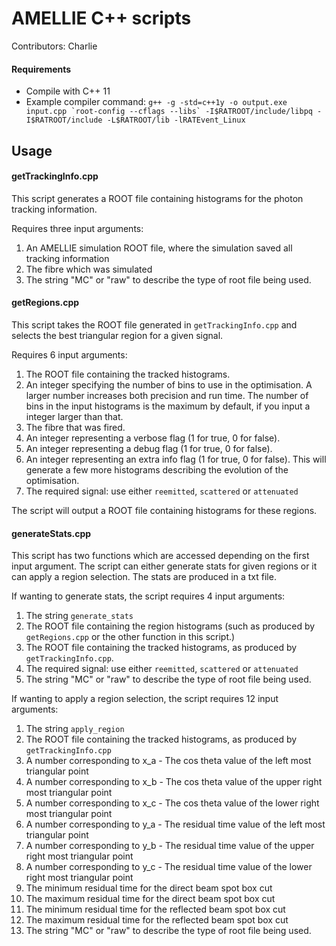 AMELLIE C++ scripts
===================

Contributors: Charlie

#### Requirements

- Compile with C++ 11
- Example compiler command: ```g++ -g -std=c++1y -o output.exe input.cpp `root-config --cflags --libs` -I$RATROOT/include/libpq -I$RATROOT/include -L$RATROOT/lib -lRATEvent_Linux```

## Usage

#### getTrackingInfo.cpp

This script generates a ROOT file containing histograms for the photon tracking information.

Requires three input arguments:
1. An AMELLIE simulation ROOT file, where the simulation saved all tracking information
2. The fibre which was simulated
3. The string "MC" or "raw" to describe the type of root file being used.

#### getRegions.cpp

This script takes the ROOT file generated in ```getTrackingInfo.cpp``` and selects the best triangular region for a given signal. 

Requires 6 input arguments:
1. The ROOT file containing the tracked histograms.
2. An integer specifying the number of bins to use in the optimisation. A larger number increases both precision and run time. The number of bins in the input histograms is the maximum by default, if you input a integer larger than that.
3. The fibre that was fired.
4. An integer representing a verbose flag (1 for true, 0 for false).
5. An integer representing a debug flag (1 for true, 0 for false).
6. An integer representing an extra info flag (1 for true, 0 for false). This will generate a few more histograms describing the evolution of the optimisation.
7. The required signal: use either ```reemitted```, ```scattered``` or ```attenuated```

The script will output a ROOT file containing histograms for these regions.

#### generateStats.cpp

This script has two functions which are accessed depending on the first input argument. The script can either generate stats for given regions or it can apply a region selection. The stats are produced in a txt file.

If wanting to generate stats, the script requires 4 input arguments:
1. The string ```generate_stats```
2. The ROOT file containing the region histograms (such as produced by ```getRegions.cpp``` or the other function in this script.) 
3. The ROOT file containing the tracked histograms, as produced by ```getTrackingInfo.cpp```.
4. The required signal: use either ```reemitted```, ```scattered``` or ```attenuated```
5. The string "MC" or "raw" to describe the type of root file being used.

If wanting to apply a region selection, the script requires 12 input arguments:
1. The string ```apply_region```
2. The ROOT file containing the tracked histograms, as produced by ```getTrackingInfo.cpp```
3. A number corresponding to x_a - The cos theta value of the left most triangular point
4. A number corresponding to x_b - The cos theta value of the upper right most triangular point
5. A number corresponding to x_c - The cos theta value of the lower right most triangular point
6. A number corresponding to y_a - The residual time value of the left most triangular point
7. A number corresponding to y_b - The residual time value of the upper right most triangular point
8. A number corresponding to y_c - The residual time value of the lower right most triangular point
9. The minimum residual time for the direct beam spot box cut
10. The maximum residual time for the direct beam spot box cut
11. The minimum residual time for the reflected beam spot box cut
12. The maximum residual time for the reflected beam spot box cut
13. The string "MC" or "raw" to describe the type of root file being used.
